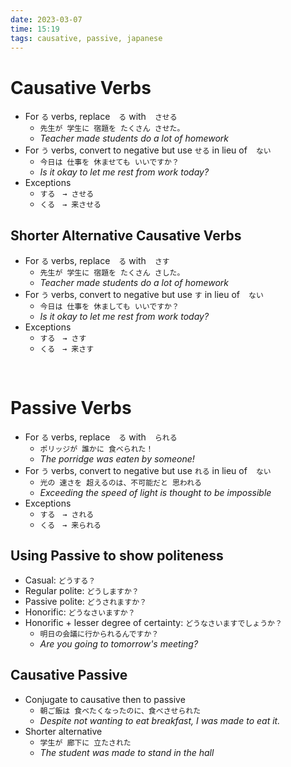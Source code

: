 ```yaml
---
date: 2023-03-07
time: 15:19
tags: causative, passive, japanese
---
```

# Causative Verbs

-   For `る` verbs, replace　`る` with　`させる`
    -   `先生が 学生に 宿題を たくさん させた。`
    -   _Teacher made students do a lot of homework_
-   For `う` verbs, convert to negative but use `せる` in lieu of　`ない`
    -   `今日は 仕事を 休ませても いいですか？`
    -   _Is it okay to let me rest from work today?_
-   Exceptions
    -   `する　→ させる`
    -   `くる　→ 来させる`

## Shorter Alternative Causative Verbs

-   For `る` verbs, replace　`る` with　`さす`
    -   `先生が 学生に 宿題を たくさん さした。`
    -   _Teacher made students do a lot of homework_
-   For `う` verbs, convert to negative but use `す` in lieu of　`ない`
    -   `今日は 仕事を 休ましても いいですか？`
    -   _Is it okay to let me rest from work today?_
-   Exceptions
    -   `する　→ さす`
    -   `くる　→ 来さす`

&emsp;&emsp;&emsp;

# Passive Verbs

-   For `る` verbs, replace　`る` with　`られる`
    -   `ポリッジが 誰かに 食べられた！`
    -   _The porridge was eaten by someone!_
-   For `う` verbs, convert to negative but use `れる` in lieu of　`ない`
    -   `光の 速さを 超えるのは、不可能だと 思われる`
    -   _Exceeding the speed of light is thought to be impossible_
-   Exceptions
    -   `する　→ される`
    -   `くる　→ 来られる`

## Using Passive to show politeness

-   Casual: `どうする？`
-   Regular polite: `どうしますか？`
-   Passive polite: `どうされますか？`
-   Honorific: `どうなさいますか？`
-   Honorific + lesser degree of certainty: `どうなさいますでしょうか？`
    -   `明日の会議に行かられるんですか？`
    -   _Are you going to tomorrow's meeting?_

## Causative Passive

-   Conjugate to causative then to passive
    -   `朝ご飯は 食べたくなったのに、食べさせられた`
    -   _Despite not wanting to eat breakfast, I was made to eat it._
-   Shorter alternative
    -   `学生が 廊下に 立たされた`
    -   _The student was made to stand in the hall_